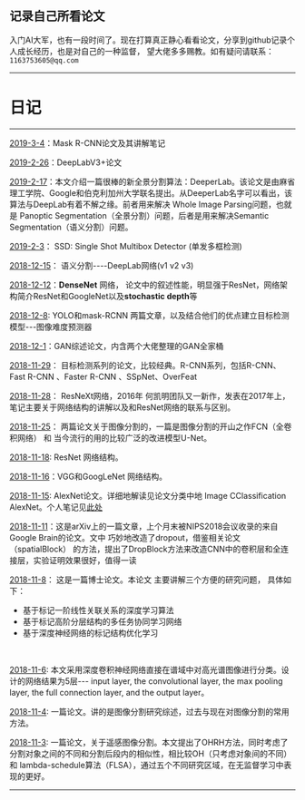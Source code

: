 ## 记录自己所看论文

入门AI大军，也有一段时间了。现在打算真正静心看看论文，分享到github记录个人成长经历，也是对自己的一种监督， 望大佬多多赐教。如有疑问请联系：`1163753605@qq.com`
***


# **日记**
---
[2019-3-4](2019/03月/Mask-RCNN.md)：Mask R-CNN论文及其讲解笔记

[2019-2-26](2019/02月/DeepLabV3+.md)：DeepLabV3+论文

[2019-2-17](2019/02月/DeeperLab.md)：本文介绍一篇很棒的新全景分割算法：DeeperLab。该论文是由麻省理工学院、Google和伯克利加州大学联名提出。从DeeperLab名字可以看出，该算法与DeepLab有着不解之缘。前者用来解决 Whole Image Parsing问题，也就是 Panoptic Segmentation（全景分割）问题，后者是用来解决Semantic Segmentation（语义分割）问题。

[2019-2-3](2019/02月/ssd.md)： SSD: Single Shot Multibox Detector (单发多框检测)

[2018-12-15](2018/12月/4.md)： 语义分割----DeepLab网络(v1 v2 v3)

[2018-12-12](2018/12月/3.md)：**DenseNet** 网络， 论文中的叙述性能，明显强于ResNet，网络架构简介ResNet和GoogleNet以及**stochastic depth**等

[2018-12-8](2018/12月/2.md): YOLO和mask-RCNN 两篇文章，以及结合他们的优点建立目标检测模型---图像难度预测器

[2018-12-1](2018/12月/1.md)：GAN综述论文，内含两个大佬整理的GAN全家桶

[2018-11-29](2018/11月/11.md)： 目标检测系列的论文，比较经典。R-CNN系列，包括R-CNN、Fast R-CNN 、Faster R-CNN 、SSpNet、OverFeat

[2018-11-28](2018/11月/10.md)： ResNeXt网络，2016年 何凯明团队又一新作，发表在2017年上，笔记主要关于网络结构的讲解以及和ResNet网络的联系与区别。

[2018-11-25](2018/11月/9.md)：  两篇论文关于图像分割的，一篇是图像分割的开山之作FCN（全卷积网络） 和 当今流行的用的比较广泛的改进模型U-Net。

[2018-11-18](2018/11月/8.md): ResNet 网络结构。

[2018-11-16](2018/11月/7.md)：VGG和GoogLeNet 网络结构。

[2018-11-15](2018/11月/6.md): AlexNet论文。详细地解读见论文分类中地 Image CClassification AlexNet。个人笔记见[此处](2018/11月/6.md)

[2018-11-11](2018/11月/5.md)：这是arXiv上的一篇文章，上个月末被NIPS2018会议收录的来自Google Brain的论文。文中 巧妙地改造了dropout，借鉴相关论文（spatialBlock） 的方法，提出了DropBlock方法来改造CNN中的卷积层和全连接层，实验证明效果很好，值得一读
<br>

[2018-11-8](2018/11月/4.md)： 这是一篇博士论文。本论文 主要讲解三个方便的研究问题， 具体如下：
  - 基于标记一阶线性关联关系的深度学习算法
  - 基于标记高阶分层结构的多任务协同学习网络
  - 基于深度神经网络的标记结构优化学习
<br>

[2018-11-6](https://github.com/BMDACMER/paper/tree/master/2018/11%E6%9C%88/3.md): 本文采用深度卷积神经网络直接在谱域中对高光谱图像进行分类。设计的网络结果为5层--- input layer, the convolutional layer, the max pooling layer, the full connection layer, and the output layer。
<br>

[2018-11-4](https://github.com/BMDACMER/paper/tree/master/2018/11%E6%9C%88/2、REVIEW_OF_REMOTE_SENSING_IMAGE_SEGMENTATION_TECHNIQUES.md): 一篇论文。讲的是图像分割研究综述，过去与现在对图像分割的常用方法。
<br>

[2018-11-3](https://github.com/BMDACMER/paper/tree/master/2018/11%E6%9C%88/1、Region_Merging_ConsideringWithin-_and_Between-Segment_Heteroge.md): 一篇论文，关于遥感图像分割。本文提出了OHRH方法，同时考虑了分割对象之间的不同和分割后段内的相似性，相比较OH（只考虑对象间的不同）和 lambda-schedule算法（FLSA），通过五个不同研究区域，在无监督学习中表现的更好。

---

